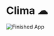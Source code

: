


# Clima ☁



![Finished App](https://github.com/londonappbrewery/Images/blob/master/clima-demo.gif)



